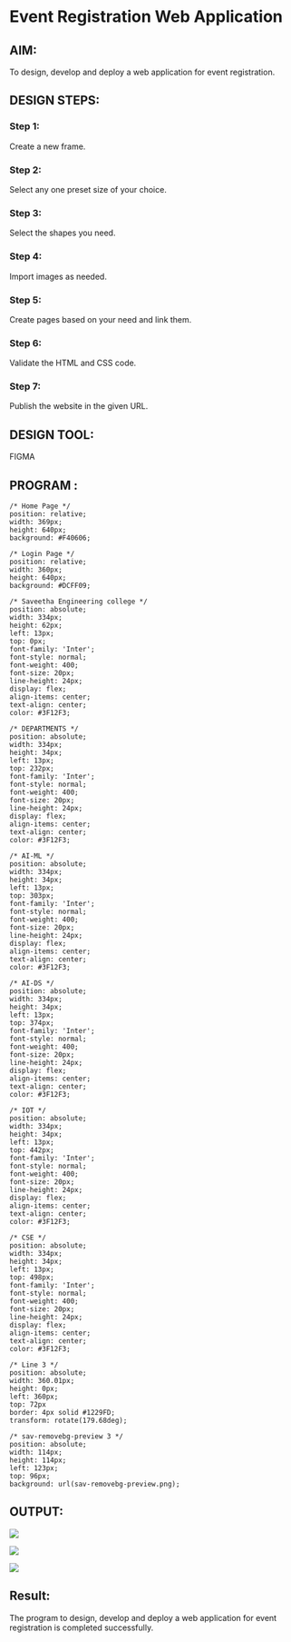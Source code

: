 # Event Registration Web Application

## AIM:

To design, develop and deploy a web application for event registration.

## DESIGN STEPS:

### Step 1:

Create a new frame.

### Step 2:

Select any one preset size of your choice.

### Step 3:

Select the shapes you need.

### Step 4:

Import images as needed.

### Step 5:

Create pages based on your need and link them.

### Step 6:

Validate the HTML and CSS code.

### Step 7:

Publish the website in the given URL.

## DESIGN TOOL:
FIGMA

## PROGRAM :
```
/* Home Page */
position: relative;
width: 369px;
height: 640px;
background: #F40606;

/* Login Page */
position: relative;
width: 360px;
height: 640px;
background: #DCFF09;

/* Saveetha Engineering college */
position: absolute;
width: 334px;
height: 62px;
left: 13px;
top: 0px;
font-family: 'Inter';
font-style: normal;
font-weight: 400;
font-size: 20px;
line-height: 24px;
display: flex;
align-items: center;
text-align: center;
color: #3F12F3;

/* DEPARTMENTS */
position: absolute;
width: 334px;
height: 34px;
left: 13px;
top: 232px;
font-family: 'Inter';
font-style: normal;
font-weight: 400;
font-size: 20px;
line-height: 24px;
display: flex;
align-items: center;
text-align: center;
color: #3F12F3;

/* AI-ML */
position: absolute;
width: 334px;
height: 34px;
left: 13px;
top: 303px;
font-family: 'Inter';
font-style: normal;
font-weight: 400;
font-size: 20px;
line-height: 24px;
display: flex;
align-items: center;
text-align: center;
color: #3F12F3;

/* AI-DS */
position: absolute;
width: 334px;
height: 34px;
left: 13px;
top: 374px;
font-family: 'Inter';
font-style: normal;
font-weight: 400;
font-size: 20px;
line-height: 24px;
display: flex;
align-items: center;
text-align: center;
color: #3F12F3;

/* IOT */
position: absolute;
width: 334px;
height: 34px;
left: 13px;
top: 442px;
font-family: 'Inter';
font-style: normal;
font-weight: 400;
font-size: 20px;
line-height: 24px;
display: flex;
align-items: center;
text-align: center;
color: #3F12F3;

/* CSE */
position: absolute;
width: 334px;
height: 34px;
left: 13px;
top: 498px;
font-family: 'Inter';
font-style: normal;
font-weight: 400;
font-size: 20px;
line-height: 24px;
display: flex;
align-items: center;
text-align: center;
color: #3F12F3;

/* Line 3 */
position: absolute;
width: 360.01px;
height: 0px;
left: 360px;
top: 72px
border: 4px solid #1229FD;
transform: rotate(179.68deg);

/* sav-removebg-preview 3 */
position: absolute;
width: 114px;
height: 114px;
left: 123px;
top: 96px;
background: url(sav-removebg-preview.png);
```


## OUTPUT:
![](./out1.png)


![](./out2.png)

![](./out3.png)


## Result:
The program to design, develop and deploy a web application for event registration is completed successfully.

